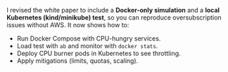 I revised the white paper to include a **Docker-only simulation** and a **local Kubernetes (kind/minikube) test**, so you can reproduce oversubscription issues without AWS. It now shows how to:

* Run Docker Compose with CPU-hungry services.
* Load test with `ab` and monitor with `docker stats`.
* Deploy CPU burner pods in Kubernetes to see throttling.
* Apply mitigations (limits, quotas, scaling).

